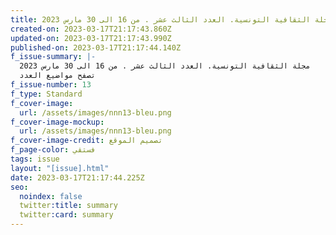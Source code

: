 ```yaml
---
title: مجلة الثقافية التونسية. العدد الثالث عشر . من 16 الى 30 مارس 2023
created-on: 2023-03-17T21:17:43.860Z
updated-on: 2023-03-17T21:17:43.990Z
published-on: 2023-03-17T21:17:44.140Z
f_issue-summary: |-
  مجلة الثقافية التونسية. العدد الثالث عشر . من 16 الى 30 مارس 2023
  تصفح مواضيع العدد
f_issue-number: 13
f_type: Standard
f_cover-image:
  url: /assets/images/nnn13-bleu.png
f_cover-image-mockup:
  url: /assets/images/nnn13-bleu.png
f_cover-image-credit: تصميم الموقع
f_page-color: فستقي
tags: issue
layout: "[issue].html"
date: 2023-03-17T21:17:44.225Z
seo:
  noindex: false
  twitter:title: summary
  twitter:card: summary
---
```

